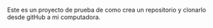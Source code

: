 Este es un proyecto de prueba de como crea un repositorio y clonarlo desde gitHub a mi computadora.
